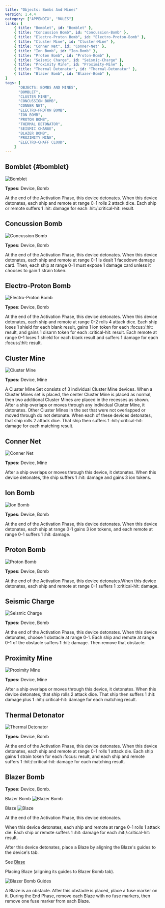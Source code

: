 ```yaml
---
title: "Objects: Bombs And Mines"
version: 1.4.4
category: ["APPENDIX", "RULES"]
links: [
    { title: "Bomblet", id: "Bomblet" },
	{ title: "Concussion Bomb", id: "Concussion-Bomb" },
	{ title: "Electro-Proton Bomb", id: "Electro-Proton-Bomb" },
	{ title: "Cluster Mine", id: "Cluster-Mine" },
	{ title: "Conner Net", id: "Conner-Net" },
	{ title: "Ion Bomb", id: "Ion-Bomb" },
	{ title: "Proton Bomb", id: "Proton-Bomb" },
	{ title: "Seismic Charge", id: "Seismic-Charge" },
	{ title: "Proximity Mine", id: "Proximity-Mine" },
	{ title: "Thermal Detonator", id: "Thermal-Detonator" },
	{ title: "Blazer Bomb", id: "Blazer-Bomb" },
]
tags: [
      "OBJECTS: BOMBS AND MINES",
      "BOMBLET",
      "CLUSTER MINE",
      "CONCUSSION BOMB",
      "CONNER NET",
      "ELECTRO-PROTON BOMB",
      "ION BOMB",
      "PROTON BOMB",
      "THERMAL DETONATOR",
      "SEISMIC CHARGE",
      "BLAZER BOMB",
      "PROZIMITY MINE",
      "ELECTRO-CHAFF CLOUD",
    ]
---
```


## Bomblet {#bomblet}

![Bomblet](Bomblet.webp)

**Types:** Device, Bomb

At the end of the Activation Phase, this device detonates. When this device detonates, each ship and remote at range 0-1 rolls 2 attack dice. Each ship or remote suffers 1 :hit: damage for each :hit:/:critical-hit: result.

## Concussion Bomb

![Concussion Bomb](Concussion_Bomb.webp)

**Types:** Device, Bomb

At the end of the Activation Phase, this device detonates. When this device detonates, each ship and remote at range 0-1 is dealt 1 facedown damage card. Then, each ship at range 0-1 must expose 1 damage card unless it chooses to gain 1 strain token.

## Electro-Proton Bomb

![Electro-Proton Bomb](Electoro_Proton_Bomb.webp)

**Types:** Device, Bomb

At the end of the Activation Phase, this device detonates. When this device detonates, each ship and remote at range 0-2 rolls 4 attack dice. Each ship loses 1 shield for each blank result, gains 1 ion token for each :focus:/:hit: result, and gains 1 disarm token for each :critical-hit: result. Each remote at range 0-1 loses 1 shield for each blank result and suffers 1 damage for each :focus:/:hit: result.

## Cluster Mine

![Cluster Mine](Cluster_Mine.webp)

**Types:** Device, Mine

A Cluster Mine Set consists of 3 individual Cluster Mine devices. When a Cluster Mines set is placed, the center Cluster Mine is placed as normal, then two additional Cluster Mines are placed in the recesses as shown. After a ship overlaps or moves through any individual Cluster Mine, it detonates. Other Cluster Mines in the set that were not overlapped or moved through do not detonate. When each of these devices detonates, that ship rolls 2 attack dice. That ship then suffers 1 :hit:/:critical-hit: damage for each matching result.

## Conner Net

![Conner Net](Conner_Net.webp)

**Types:** Device, Mine

After a ship overlaps or moves through this device, it detonates. When this device detonates, the ship suffers 1 :hit: damage and gains 3 ion tokens.

## Ion Bomb

![Ion Bomb](Ion_Bomb.webp)

**Types:** Device, Bomb

At the end of the Activation Phase, this device detonates. When this device detonates, each ship at range 0-1 gains 3 ion tokens, and each remote at range 0-1 suffers 1 :hit: damage.

## Proton Bomb

![Proton Bomb](Proton_Bomb.webp)

**Types:** Device, Bomb

At the end of the Activation Phase, this device detonates.When this device detonates, each ship and remote at range 0-1 suffers 1 :critical-hit: damage.

## Seismic Charge

![Seismic Charge](Seismic_Charge.webp)

**Types:** Device, Bomb

At the end of the Activation Phase, this device detonates. When this device detonates, choose 1 obstacle at range 0-1. Each ship and remote at range 0-1 of the obstacle suffers 1 :hit: damage. Then remove that obstacle.

## Proximity Mine

![Proximity Mine](Proximity_Mine.webp)

**Types:** Device, Mine

After a ship overlaps or moves through this device, it detonates. When this device detonates, that ship rolls 2 attack dice. That ship then suffers 1 :hit: damage plus 1 :hit:/:critical-hit: damage for each matching result.

## Thermal Detonator

![Thermal Detonator](Thermal_Detonator.webp)

**Types:** Device, Bomb

At the end of the Activation Phase, this device detonates. When this device detonates, each ship and remote at range 0-1 rolls 1 attack die. Each ship gains 1 strain token for each :focus: result, and each ship and remote suffers 1 :hit:/:critical-hit: damage for each matching result.

## Blazer Bomb

**Types:** Device, Bomb.

 Blazer Bomb
![Blazer Bomb](Blazer_Bomb.webp)

 Blaze
![Blaze](Blazer_Bomb_Blaze.webp)

At the end of the Activation Phase, this device detonates.

When this device detonates, each ship and remote at range 0-1 rolls 1 attack die. Each ship or remote suffers 1 :hit: damage for each :hit:/:critical-hit: result.

After this device detonates, place a Blaze by aligning the Blaze's guides to the device's tab.

See [Blase](/article/Blase)

 Placing Blaze (aligning its guides to Blazer Bomb tab).

![Blazer Bomb Guides](Blazer_Bomb_Guides.webp)

A Blaze is an obstacle. After this obstacle is placed, place a fuse marker on it. During the End Phase, remove each Blaze with no fuse markers, then remove  one fuse marker from each Blaze.